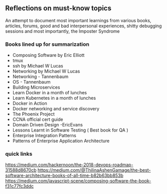 ## Reflections on must-know topics
An attempt to document most important learnings from various books, articles, forums, good and bad interpersonal experiences, shitty debugging sessions and most importantly, the Imposter Syndrome

### Books lined up for summarization
- Composing Software by Eric Elliott
- tmux
- ssh by Michael W Lucas
- Networking by Michael W Lucas
- Networking - Tannenbaum
- OS - Tannenbaum
- Building Microservices
- Learn Docker in a month of lunches
- Learn Kubernetes in a month of lunches
- Docker in Action
- Docker networking and service discovery
- The Phoenix Project
- CCNA official cert guide
- Domain Driven Design -EricEvans
- Lessons Learnt in Software Testing ( Best book for QA )
- Enterprise Integration Patterns
- Patterns of Enterprise Application Architecture

### quick links
https://medium.com/hackernoon/the-2018-devops-roadmap-31588d8670cb
https://medium.com/@ThilinaAshenGamage/the-best-software-architecture-books-of-all-time-b82b63bb853b
https://medium.com/javascript-scene/composing-software-the-book-f31c77fc3ddc